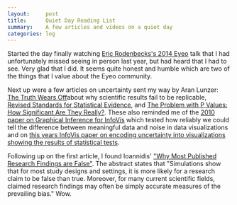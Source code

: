 ```yaml
---
layout:     post
title:      Quiet Day Reading List
summary:    A few articles and videos on a quiet day
categories: log
---
```


Started the day finally watching [Eric Rodenbecks's 2014 Eyeo](http://vimeo.com/112308535) talk that I had unfortunately missed seeing in person last year, but had heard that I had to see.  Very glad that I did.  It seems quite honest and humble which are two of the things that I value about the Eyeo community. 

Next up were a few articles on uncertainty sent my way by Aran Lunzer: [The Truth Wears Off](http://www.newyorker.com/magazine/2010/12/13/the-truth-wears-off)about why scientific results fail to be replicable, [Revised Standards for Statistical Evidence](http://www.pnas.org/content/110/48/19313.full), and [The Problem with P Values: How Significant Are They Really?](http://phys.org/wire-news/145707973/the-problem-with-p-values-how-significant-are-they-really.html). These also reminded me of the [2010 paper on Graphical Inference for InfoVis](http://vita.had.co.nz/papers/inference-infovis.html) which tested how reliably we could tell the difference between meaningful data and noise in data visualizations and on [this years InfoVis paper on encoding uncertainty into visualizations showing the results of statistical tests](http://www.google.com/url?sa=t&rct=j&q=&esrc=s&source=web&cd=1&cad=rja&uact=8&ved=0CCAQFjAA&url=http%3A%2F%2Fgraphics.cs.wisc.edu%2FPapers%2F2014%2FCG14%2FPreprint.pdf&ei=XB_AVP3FCI3ZoASrg4HQDg&usg=AFQjCNEff-tfpi1KfGtbpEaGWT1uJurJsw&sig2=Dnd_AEwqBZIUCpCFXA4s4A).

Following up on the first article, I found Ioannidis' ["Why Most Published Research Findings are False"](http://journals.plos.org/plosmedicine/article?id=10.1371/journal.pmed.0020124). The abstract states that "Simulations show that for most study designs and settings, it is more likely for a research claim to be false than true. Moreover, for many current scientific fields, claimed research findings may often be simply accurate measures of the prevailing bias."  Wow.







